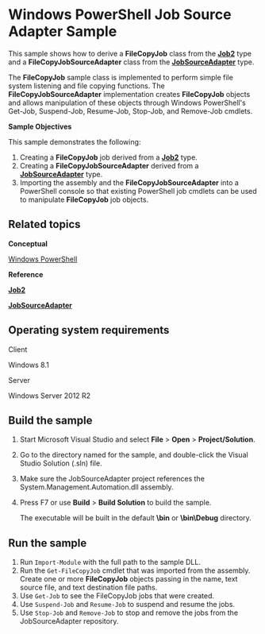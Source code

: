 Windows PowerShell Job Source Adapter Sample
============================================

This sample shows how to derive a **FileCopyJob** class from the [**Job2**](http://msdn.microsoft.com/en-us/library/windows/desktop/hh485406) type and a **FileCopyJobSourceAdapter** class from the [**JobSourceAdapter**](http://msdn.microsoft.com/en-us/library/windows/desktop/hh485414) type.

The **FileCopyJob** sample class is implemented to perform simple file system listening and file copying functions. The **FileCopyJobSourceAdapter** implementation creates **FileCopyJob** objects and allows manipulation of these objects through Windows PowerShell's Get-Job, Suspend-Job, Resume-Job, Stop-Job, and Remove-Job cmdlets.

**Sample Objectives**

This sample demonstrates the following:

1.  Creating a **FileCopyJob** job derived from a [**Job2**](http://msdn.microsoft.com/en-us/library/windows/desktop/hh485406) type.
2.  Creating a **FileCopyJobSourceAdapter** derived from a [**JobSourceAdapter**](http://msdn.microsoft.com/en-us/library/windows/desktop/hh485414) type.
3.  Importing the assembly and the **FileCopyJobSourceAdapter** into a PowerShell console so that existing PowerShell job cmdlets can be used to manipulate **FileCopyJob** job objects.

Related topics
--------------

**Conceptual**

[Windows PowerShell](http://go.microsoft.com/fwlink/p/?linkid=178145)

**Reference**

[**Job2**](http://msdn.microsoft.com/en-us/library/windows/desktop/hh485406)

[**JobSourceAdapter**](http://msdn.microsoft.com/en-us/library/windows/desktop/hh485414)

Operating system requirements
-----------------------------

Client

Windows 8.1

Server

Windows Server 2012 R2

Build the sample
----------------

1.  Start Microsoft Visual Studio and select **File** \> **Open** \> **Project/Solution**.
2.  Go to the directory named for the sample, and double-click the Visual Studio Solution (.sln) file.
3.  Make sure the JobSourceAdapter project references the System.Management.Automation.dll assembly.
4.  Press F7 or use **Build** \> **Build Solution** to build the sample.

    The executable will be built in the default **\\bin** or **\\bin\\Debug** directory.

Run the sample
--------------

1.  Run `Import-Module` with the full path to the sample DLL.
2.  Run the `Get-FileCopyJob` cmdlet that was imported from the assembly. Create one or more **FileCopyJob** objects passing in the name, text source file, and text destination file paths.
3.  Use `Get-Job` to see the FileCopyJob jobs that were created.
4.  Use `Suspend-Job` and `Resume-Job` to suspend and resume the jobs.
5.  Use `Stop-Job` and `Remove-Job` to stop and remove the jobs from the JobSourceAdapter repository.


